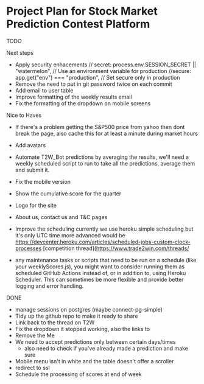 # Project Plan for Stock Market Prediction Contest Platform

TODO

Next steps

- Apply security enhacements
  // secret: process.env.SESSION_SECRET || "watermelon", // Use an environment variable for production
  //secure: app.get("env") === "production", // Set secure only in production
- Remove the need to put in git password twice on each commit
- Add email to user table
- Improve formatting of the weekly results email
- Fix the formatting of the dropdown on mobile screens

Nice to Haves

- If there's a problem getting the S&P500 price from yahoo then dont break the page, also cache this for at least a minute during market hours

- Add avatars
- Automate T2W_Bot predictions by averaging the results, we'll need a weekly scheduled script to run to take all the predictions, average them and submit it.
- Fix the mobile version
- Show the cumulative score for the quarter
- Logo for the site
- About us, contact us and T&C pages
- Improve the scheduling currently we use heroku simple scheduling but it's only UTC time more advanced
  would be https://devcenter.heroku.com/articles/scheduled-jobs-custom-clock-processes
  [competition thread](https://www.trade2win.com/threads/
- any maintenance tasks or scripts that need to be run on a schedule (like your weeklyScores.js), you might want to consider running them as scheduled GitHub Actions instead of, or in addition to, using Heroku Scheduler. This can sometimes be more flexible and provide better logging and error handling.

DONE

- manage sessions on postgres (maybe connect-pg-simple)
- Tidy up the github repo to make it ready to share
- Link back to the thread on T2W
- Fix the dropdown it stopped working, also the links to
- Remove the Me
- We need to accept predictions only between certain days/times
  - also need to check if you've already made a prediction and make sure
- Mobile menu isn't in white and the table doesn't offer a scroller
- redirect to ssl
- Schedule the processing of scores at end of week
